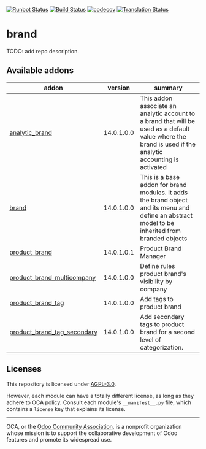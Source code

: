 [![Runbot Status](https://runbot.odoo-community.org/runbot/badge/flat/284/14.0.svg)](https://runbot.odoo-community.org/runbot/repo/github-com-oca-brand-284)
[![Build Status](https://travis-ci.com/OCA/brand.svg?branch=14.0)](https://travis-ci.com/OCA/brand)
[![codecov](https://codecov.io/gh/OCA/brand/branch/14.0/graph/badge.svg)](https://codecov.io/gh/OCA/brand)
[![Translation Status](https://translation.odoo-community.org/widgets/brand-14-0/-/svg-badge.svg)](https://translation.odoo-community.org/engage/brand-14-0/?utm_source=widget)

<!-- /!\ do not modify above this line -->

# brand

TODO: add repo description.

<!-- /!\ do not modify below this line -->

<!-- prettier-ignore-start -->

[//]: # (addons)

Available addons
----------------
addon | version | summary
--- | --- | ---
[analytic_brand](analytic_brand/) | 14.0.1.0.0 | This addon associate an analytic account to a brand that will be used as a default value where the brand is used if the analytic accounting is activated
[brand](brand/) | 14.0.1.0.0 | This is a base addon for brand modules. It adds the brand object and its menu and define an abstract model to be inherited from branded objects
[product_brand](product_brand/) | 14.0.1.0.1 | Product Brand Manager
[product_brand_multicompany](product_brand_multicompany/) | 14.0.1.0.0 | Define rules product brand's visibility by company
[product_brand_tag](product_brand_tag/) | 14.0.1.0.0 | Add tags to product brand
[product_brand_tag_secondary](product_brand_tag_secondary/) | 14.0.1.0.0 | Add secondary tags to product brand for a second level of categorization.

[//]: # (end addons)

<!-- prettier-ignore-end -->

## Licenses

This repository is licensed under [AGPL-3.0](LICENSE).

However, each module can have a totally different license, as long as they adhere to OCA
policy. Consult each module's `__manifest__.py` file, which contains a `license` key
that explains its license.

----

OCA, or the [Odoo Community Association](http://odoo-community.org/), is a nonprofit
organization whose mission is to support the collaborative development of Odoo features
and promote its widespread use.
